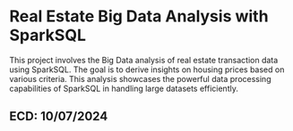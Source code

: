 # Real Estate Big Data Analysis with SparkSQL
This project involves the Big Data analysis of real estate transaction data using SparkSQL. The goal is to derive insights on housing prices based on various criteria. This analysis showcases the powerful data processing capabilities of SparkSQL in handling large datasets efficiently.
## ECD: 10/07/2024
